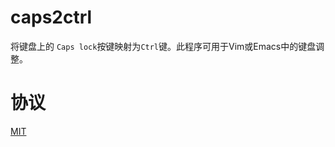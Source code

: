 # caps2ctrl
将键盘上的 `Caps lock`按键映射为`Ctrl`键。此程序可用于Vim或Emacs中的键盘调整。

# 协议
[MIT](https://github.com/xiashuangxi/caps2ctrl/blob/main/LICENSE)
